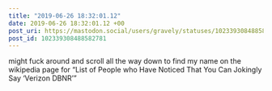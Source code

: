 ```yaml
---
title: "2019-06-26 18:32:01.12"
date: 2019-06-26 18:32:01.12 +00
post_uri: https://mastodon.social/users/gravely/statuses/102339308488582781
post_id: 102339308488582781
---
```

might fuck around and scroll all the way down to find my name on the wikipedia page for “List of People who Have Noticed That You Can Jokingly Say ‘Verizon DBNR’”


